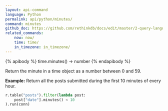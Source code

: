 ```yaml
---
layout: api-command 
language: Python
permalink: api/python/minutes/
command: minutes
github_doc: https://github.com/rethinkdb/docs/edit/master/2-query-language/api/python/dates-and-times/minutes.md
related_commands:
    now: now/
    time: time/
    in_timezone: in_timezone/
---
```

{% apibody %}
time.minutes() → number
{% endapibody %}

Return the minute in a time object as a number between 0 and 59.

__Example:__ Return all the posts submitted during the first 10 minutes of every hour.

```py
r.table("posts").filter(lambda post:
    post["date"].minutes() < 10
).run(conn)
```
